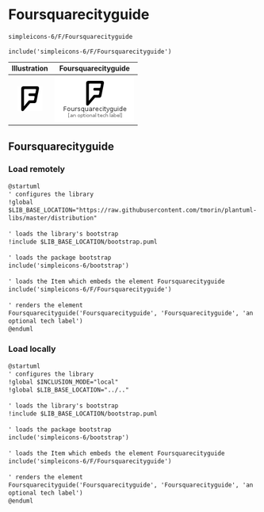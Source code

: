 # Foursquarecityguide


```text
simpleicons-6/F/Foursquarecityguide
```

```text
include('simpleicons-6/F/Foursquarecityguide')
```



| Illustration | Foursquarecityguide |
| :---: | :---: |
| ![illustration for Illustration](../../simpleicons-6/F/Foursquarecityguide.png) | ![illustration for Foursquarecityguide](../../simpleicons-6/F/Foursquarecityguide.Local.png) |




## Foursquarecityguide

### Load remotely
```plantuml
@startuml
' configures the library
!global $LIB_BASE_LOCATION="https://raw.githubusercontent.com/tmorin/plantuml-libs/master/distribution"

' loads the library's bootstrap
!include $LIB_BASE_LOCATION/bootstrap.puml

' loads the package bootstrap
include('simpleicons-6/bootstrap')

' loads the Item which embeds the element Foursquarecityguide
include('simpleicons-6/F/Foursquarecityguide')

' renders the element
Foursquarecityguide('Foursquarecityguide', 'Foursquarecityguide', 'an optional tech label')
@enduml
```

### Load locally
```plantuml
@startuml
' configures the library
!global $INCLUSION_MODE="local"
!global $LIB_BASE_LOCATION="../.."

' loads the library's bootstrap
!include $LIB_BASE_LOCATION/bootstrap.puml

' loads the package bootstrap
include('simpleicons-6/bootstrap')

' loads the Item which embeds the element Foursquarecityguide
include('simpleicons-6/F/Foursquarecityguide')

' renders the element
Foursquarecityguide('Foursquarecityguide', 'Foursquarecityguide', 'an optional tech label')
@enduml
```

